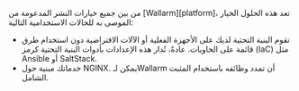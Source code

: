 من بين جميع خيارات النشر المدعومة من [Wallarm][platform]، تعد هذه الحلول الخيار الموصى به للحالات الاستخدامية التالية:

* تقوم البنية التحتية لديك على الأجهزة الفعلية أو الآلات الافتراضية دون استخدام طرق قائمة على الحاويات. عادةً، تُدار هذه الإعدادات بأدوات البنية التحتية كرمز (IaC) مثل Ansible أو SaltStack.
* خدماتك مبنية حول NGINX. يمكن لـWallarm أن تمدد وظائفه باستخدام المثبت الشامل.
